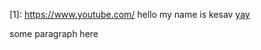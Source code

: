 [1]: https://www.youtube.com/ hello my name is kesav 
[yay](https://www.youtube.com/watch?v=5_2DRVYNxYI)

some paragraph here